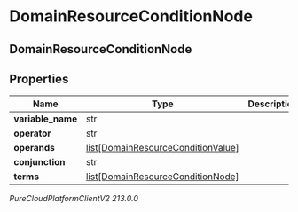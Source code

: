 # DomainResourceConditionNode

## DomainResourceConditionNode

## Properties

|Name | Type | Description | Notes|
|------------ | ------------- | ------------- | -------------|
| **variable_name** | str |  | [optional] |
| **operator** | str |  | [optional] |
| **operands** | [list[DomainResourceConditionValue]](DomainResourceConditionValue) |  | [optional] |
| **conjunction** | str |  | [optional] |
| **terms** | [list[DomainResourceConditionNode]](DomainResourceConditionNode) |  | [optional] |



_PureCloudPlatformClientV2 213.0.0_
